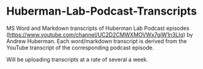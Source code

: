 # Huberman-Lab-Podcast-Transcripts
MS Word and Markdown transcripts of Huberman Lab Podcast episodes (https://www.youtube.com/channel/UC2D2CMWXMOVWx7giW1n3LIg) by Andrew Huberman. Each word/markdown transcript is derived from the YouTube transcript of the corresponding podcast episode. 

Will be uploading transcripts at a rate of several a week. 
